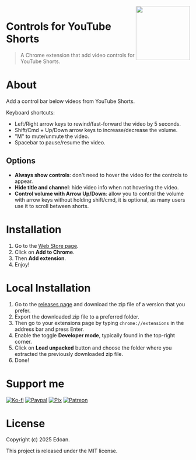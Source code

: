 <image src="https://i.imgur.com/vjrfkxy.png" width="148px" align="right">
  
# Controls for YouTube Shorts
> A Chrome extension that add video controls for YouTube Shorts.

# About

Add a control bar below videos from YouTube Shorts.

Keyboard shortcuts:

- Left/Right arrow keys to rewind/fast-forward the video by 5 seconds.
- Shift/Cmd + Up/Down arrow keys to increase/decrease the volume.
- "M" to mute/unmute the video.
- Spacebar to pause/resume the video.

## Options

- **Always show controls**: don't need to hover the video for the controls to appear.
- **Hide title and channel**: hide video info when not hovering the video.
- **Control volume with Arrow Up/Down**: allow you to control the volume with arrow keys without holding shift/cmd, it is optional, as many users use it to scroll between shorts.

# Installation

1. Go to the [Web Store page](https://chrome.google.com/webstore/detail/controls-for-youtube-shor/daocpklojfnjgomjaemhhibodkpcjlpe).
2. Click on **Add to Chrome**.
3. Then **Add extension**.
4. Enjoy!

# Local Installation

1. Go to the [releases page](https://github.com/EdoanR/controls-for-yt-shorts/releases) and download the zip file of a version that you prefer.
2. Export the downloaded zip file to a preferred folder.
3. Then go to your extensions page by typing `chrome://extensions` in the address bar and press Enter.
4. Enable the toggle **Developer mode**, typically found in the top-right corner.
5. Click on **Load unpacked** button and choose the folder where you extracted the previously downloaded zip file.
6. Done!

# Support me

[![Ko-fi](https://i.imgur.com/4R7kMKs.png)](https://ko-fi.com/edoan)
[![Paypal](https://i.imgur.com/lk4PK9N.png)](https://www.paypal.com/donate/?hosted_button_id=AP5M7UXBWR47C)
[![Pix](https://i.imgur.com/boVAYXr.png)](https://nubank.com.br/pagar/xldsq/rfgW3dODQh)
[![Patreon](https://i.imgur.com/0z43sFK.png)](https://www.patreon.com/EdoanDev)

# License

Copyright (c) 2025 Edoan.

This project is released under the MIT license.
